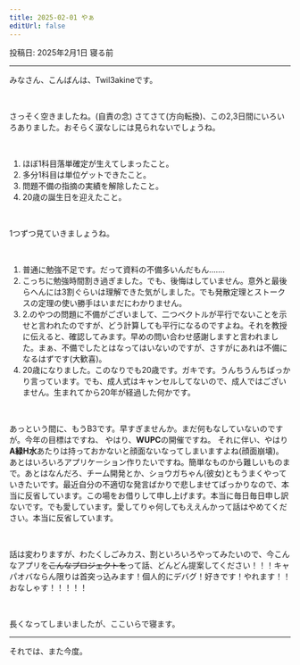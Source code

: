 ```yaml
---
title: 2025-02-01 やぁ
editUrl: false
---
```


投稿日: 2025年2月1日 寝る前

***

みなさん、こんばんは、Twil3akineです。

<br>

さっそく空きましたね。(自責の念)
さてさて(方向転換)、この2,3日間にいろいろありました。おそらく涙なしには見られないでしょうね。

<br>

1. ほぼ1科目落単確定が生えてしまったこと。
2. 多分1科目は単位ゲットできたこと。
3. 問題不備の指摘の実績を解除したこと。
4. 20歳の誕生日を迎えたこと。

<br>

1つずつ見ていきましょうね。

<br>

1. 普通に勉強不足です。だって資料の不備多いんだもん.......
2. こっちに勉強時間割き過ぎました。でも、後悔はしていません。意外と最後らへんには3割ぐらいは理解できた気がしました。でも発散定理とストークスの定理の使い勝手はいまだにわかりません。
3. 2.のやつの問題に不備がございまして、二つベクトルが平行でないことを示せと言われたのですが、どう計算しても平行になるのですよね。それを教授に伝えると、確認してみます。早めの問い合わせ感謝しますと言われました。まぁ、不備でしたとはなってはいないのですが、さすがにあれは不備になるはずです(大歓喜)。
4. 20歳になりました。このなりでも20歳です。ガキです。うんちうんちばっかり言っています。でも、成人式はキャンセルしてないので、成人ではございません。生まれてから20年が経過した何かです。

<br>

あっという間に、もうB3です。早すぎませんか。まだ何もなしていないのですが。今年の目標はですね、
やはり、**WUPC**の開催ですね。
それに伴い、やはり**A緑H水**あたりは持っておかないと顔面ないなってしまいますよね(顔面崩壊)。
あとはいろいろアプリケーション作りたいですね。簡単なものから難しいものまで。あとはなんだろ、チーム開発とか、ショウガちゃん(彼女)ともうまくやっていきたいです。最近自分の不適切な発言ばかりで悲しませてばっかりなので、本当に反省しています。この場をお借りして申し上げます。本当に毎日毎日申し訳ないです。でも愛しています。愛してりゃ何してもええんかって話はやめてください。本当に反省しています。

<br>

話は変わりますが、わたくしごみカス、割といろいろやってみたいので、今こんなアプリを~~こんなプロジェクトを~~って話、どんどん提案してください！！！キャパオバならん限りは首突っ込みます！個人的にデバグ！好きです！やれます！！おなしゃす！！！！！

<br>

長くなってしまいましたが、ここいらで寝ます。

***

それでは、また今度。
